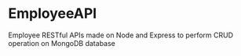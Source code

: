 # EmployeeAPI

Employee RESTful APIs made on Node and Express to perform CRUD operation on MongoDB database
